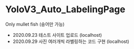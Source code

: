 # YoloV3_Auto_LabelingPage
Only mullet fish (숭어만 가능)

- 2020.09.23 테스트 사이트 업로드 (localhost) 
- 2020.09.29 사진 여러개씩 라벨링하는 코드 구현 (localhost)
